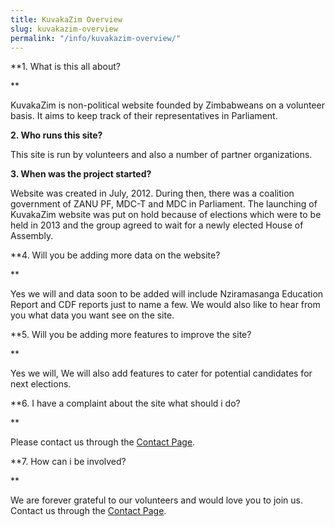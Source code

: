 ```yaml
---
title: KuvakaZim Overview
slug: kuvakazim-overview
permalink: "/info/kuvakazim-overview/"
---
```


**1. What is this all about?

**

KuvakaZim is non-political website founded by Zimbabweans on a volunteer basis. It aims to keep track of their representatives in Parliament.

**2. Who runs this site?**

This site is run by volunteers and also a number of partner organizations. 

**3. When was the project started?**

Website was created in July, 2012. During then, there was a coalition government of ZANU PF, MDC-T and MDC in Parliament.  The launching of KuvakaZim website was put on hold because of elections which were to be held in 2013 and the group agreed to wait for a newly elected House of Assembly.

**4. Will you be adding more data on the website?

**

Yes we will and data soon to be added will include Nziramasanga Education Report and CDF reports just to name a few. We would also like to hear from you what data you want see on the site. 

**5. Will you be adding more features to improve the site?

**

Yes we will, We will also add features to cater for potential candidates for next elections.

**6. I have a complaint about the site what should i do? 

**

Please contact us through the [Contact Page](/info/contact).

**7. How can i be involved?

**

We are forever grateful to our volunteers and would love you to join us. Contact us through the [Contact Page](/info/contact).
